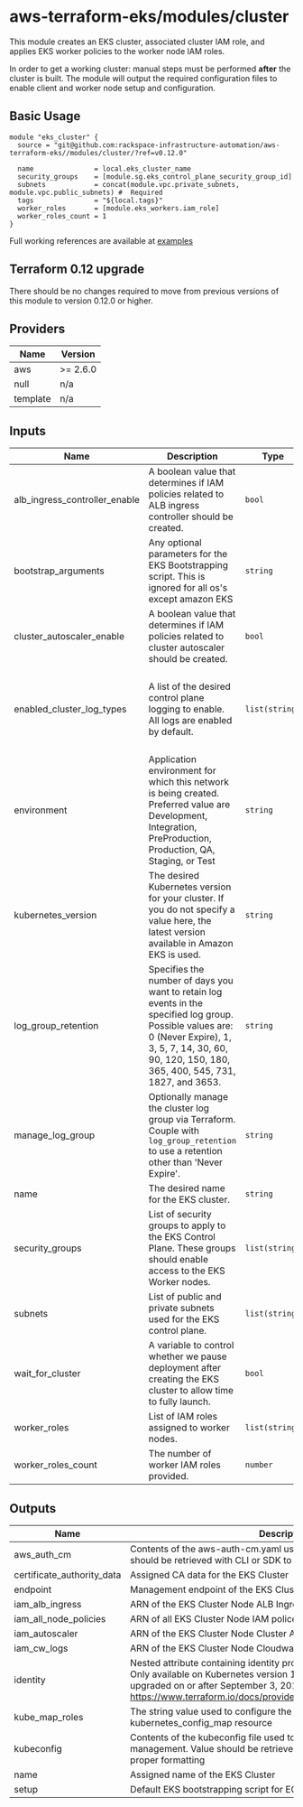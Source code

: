 # aws-terraform-eks/modules/cluster

This module creates an EKS cluster, associated cluster IAM role, and applies EKS worker policies to the worker node IAM roles.

In order to get a working cluster: manual steps must be performed **after** the cluster is built.  The module will output the required configuration files to enable client and worker node setup and configuration.

## Basic Usage

```
module "eks_cluster" {
  source = "git@github.com:rackspace-infrastructure-automation/aws-terraform-eks//modules/cluster/?ref=v0.12.0"

  name               = local.eks_cluster_name
  security_groups    = [module.sg.eks_control_plane_security_group_id]
  subnets            = concat(module.vpc.private_subnets, module.vpc.public_subnets) #  Required
  tags               = "${local.tags}"
  worker_roles       = [module.eks_workers.iam_role]
  worker_roles_count = 1
}
```

Full working references are available at [examples](examples)

## Terraform 0.12 upgrade

There should be no changes required to move from previous versions of this module to version 0.12.0 or higher.

## Providers

| Name | Version |
|------|---------|
| aws | >= 2.6.0 |
| null | n/a |
| template | n/a |

## Inputs

| Name | Description | Type | Default | Required |
|------|-------------|------|---------|:-----:|
| alb\_ingress\_controller\_enable | A boolean value that determines if IAM policies related to ALB ingress controller should be created. | `bool` | `true` | no |
| bootstrap\_arguments | Any optional parameters for the EKS Bootstrapping script. This is ignored for all os's except amazon EKS | `string` | `""` | no |
| cluster\_autoscaler\_enable | A boolean value that determines if IAM policies related to cluster autoscaler should be created. | `bool` | `true` | no |
| enabled\_cluster\_log\_types | A list of the desired control plane logging to enable. All logs are enabled by default. | `list(string)` | <pre>[<br>  "api",<br>  "audit",<br>  "authenticator",<br>  "controllerManager",<br>  "scheduler"<br>]</pre> | no |
| environment | Application environment for which this network is being created. Preferred value are Development, Integration, PreProduction, Production, QA, Staging, or Test | `string` | `"Development"` | no |
| kubernetes\_version | The desired Kubernetes version for your cluster. If you do not specify a value here, the latest version available in Amazon EKS is used. | `string` | `""` | no |
| log\_group\_retention | Specifies the number of days you want to retain log events in the specified log group. Possible values are: 0 (Never Expire), 1, 3, 5, 7, 14, 30, 60, 90, 120, 150, 180, 365, 400, 545, 731, 1827, and 3653. | `string` | `0` | no |
| manage\_log\_group | Optionally manage the cluster log group via Terraform. Couple with `log_group_retention` to use a retention other than 'Never Expire'. | `string` | `false` | no |
| name | The desired name for the EKS cluster. | `string` | n/a | yes |
| security\_groups | List of security groups to apply to the EKS Control Plane.  These groups should enable access to the EKS Worker nodes. | `list(string)` | n/a | yes |
| subnets | List of public and private subnets used for the EKS control plane. | `list(string)` | n/a | yes |
| wait\_for\_cluster | A variable to control whether we pause deployment after creating the EKS cluster to allow time to fully launch. | `bool` | `true` | no |
| worker\_roles | List of IAM roles assigned to worker nodes. | `list(string)` | `[]` | no |
| worker\_roles\_count | The number of worker IAM roles provided. | `number` | `0` | no |

## Outputs

| Name | Description |
|------|-------------|
| aws\_auth\_cm | Contents of the aws-auth-cm.yaml used for cluster configuration.  Value should be retrieved with CLI or SDK to ensure proper formatting |
| certificate\_authority\_data | Assigned CA data for the EKS Cluster |
| endpoint | Management endpoint of the EKS Cluster |
| iam\_alb\_ingress | ARN of the EKS Cluster Node ALB Ingress Controller IAM policy |
| iam\_all\_node\_policies | ARN of all EKS Cluster Node IAM polices |
| iam\_autoscaler | ARN of the EKS Cluster Node Cluster Autoscaler IAM policy |
| iam\_cw\_logs | ARN of the EKS Cluster Node Cloudwatch Logs IAM policy |
| identity | Nested attribute containing identity provider information for your cluster. Only available on Kubernetes version 1.13 and 1.14 clusters created or upgraded on or after September 3, 2019. https://www.terraform.io/docs/providers/aws/r/eks_cluster.html#identity |
| kube\_map\_roles | The string value used to configure the cluster with the kubernetes\_config\_map resource |
| kubeconfig | Contents of the kubeconfig file used to connect to the cluster for management.  Value should be retrieved with CLI or SDK to ensure proper formatting |
| name | Assigned name of the EKS Cluster |
| setup | Default EKS bootstrapping script for EC2 |

